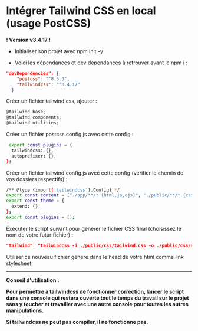# Intégrer Tailwind CSS en local (usage PostCSS)

**! Version v3.4.17 !**

- Initialiser son projet avec npm init -y

- Voici les dépendances et dev dépendances à retrouver avant le npm i :
```json
"devDependencies": {
    "postcss": "^8.5.3",
    "tailwindcss": "^3.4.17"
  }
```

Créer un fichier tailwind.css, ajouter : 
```js
@tailwind base;
@tailwind components;
@tailwind utilities;
```

Créer un fichier postcss.config.js avec cette config :
```bash
 export const plugins = {
  tailwindcss: {},
  autoprefixer: {},
};
```

Créer un fichier tailwind.config.js avec cette config (vérifier le chemin de vos dossiers respectifs) :
```bash
/** @type {import('tailwindcss').Config} */
export const content = ["./app/**/*.{html,js,ejs}", "./public/**/*.{css,js}"];
export const theme = {
  extend: {},
};
export const plugins = [];
```

Éxécuter le script suivant pour générer le fichier CSS final (choisissez le nom de votre futur fichier) :
```json
"tailwind": "tailwindcss -i ./public/css/tailwind.css -o ./public/css/styles.css --watch"
```

Utiliser ce nouveau fichier généré dans le head de votre html comme link stylesheet.

----

**Conseil d'utilisation :**

**Pour permettre à tailwindcss de fonctionner correction, lancer le script dans une console qui restera ouverte tout le temps du travail sur le projet sans y toucher et travailler avec une autre console pour toutes les autres manipulations.**

**Si tailwindcss ne peut pas compiler, il ne fonctionne pas.**
